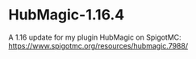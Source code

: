 # HubMagic-1.16.4
A 1.16 update for my plugin HubMagic on SpigotMC: https://www.spigotmc.org/resources/hubmagic.7988/

